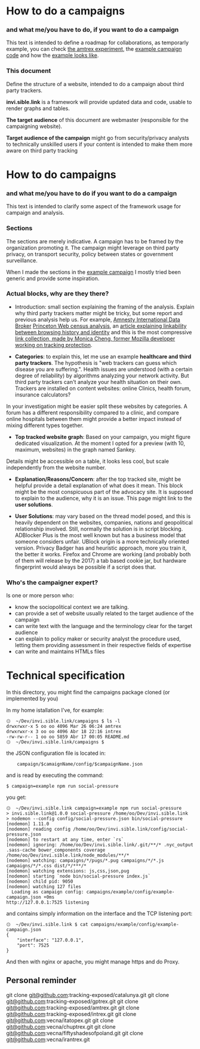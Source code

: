 
# How to do a campaigns
### and what me/you have to do, if you want to do a campaign

This text is intended to define a roadmap for collaborations, as temporarly example, you can check [the amtrex experiment](https://american.muslims.tracking.exposed), the [example campaign code](https://github.com/vecna/example) and how the [example looks like](https://example.of.invi.sible.link).

### This document

Define the structure of a website, intended to do a campaign about third party trackers. 

**invi.sible.link** is a framework will provide updated data and code, usable to render graphs and tables. 

**The target audience** of this document are webmaster (responsible for the campaigning website).

**Target audience of the campaign** might go from security/privacy analysts to technically unskilled users if your content is intended to make them more aware on third party tracking 

# How to do campaigns
### and what me/you have to do if you want to do a campaign

This text is intended to clarify some aspect of the framework usage for campaign and analysis.

### Sections

The sections are merely indicative.  A campaign has to be framed by the organization promoting it.
The campaign might leverage on third party privacy, on transport security, policy between states or government surveillance. 

When I made the sections in the [example campaign](https://example.of.invi.sible.link) I mostly tried been generic and provide some inspiration.

### Actual blocks, why are they there?

  * Introduction: small section explaining the framing of the analysis. Explain why third party trackers matter might be tricky, but some report and previous analysis help us. For example, [Amnesty International Data Broker](https://www.amnesty.org/en/latest/research/2017/02/muslim-registries-big-data-and-human-rights/) [Princeton Web census analysis](https://webtransparency.cs.princeton.edu/webcensus/), an [article explaining linkability between browsing history and identity](https://www.theatlantic.com/technology/archive/2017/02/browsing-history-identity/515763/) and this is the most compressive [link collection, made by Monica Cheng, former Mozilla developer working on tracking protection](http://monica-at-mozilla.blogspot.it/2015/04/some-links-about-tracking-and-security.html).

  * **Categories**: to explain this, let me use an example **healthcare and third party trackers**. The hypothesis is "web trackers can guess which disease you are suffering.".
Health issues are understood (with a certain degree of reliability) by algorithms analyzing your network activity. 
But third party trackers can't analyze your health situation on their own. Trackers are installed on content websites: online Clinics, health forum, insurance calculators? 
 
In your investigation might be easier split these websites by categories. A forum has a different responsibility compared to a clinic, and compare online hospitals between them might provide a better impact instead of mixing different types together.

  * **Top tracked website graph**: Based on your campaign, you might figure dedicated visualization. At the moment I opted for a preview (with 10, maximum, websites) in the graph named Sankey. 

Details might be accessible on a table, it looks less cool, but scale independently from the website number.

  * **Explanation/Reasons/Concern**: after the top tracked site, might be helpful provide a detail explanation of what does it mean. This block might be the most conspicuous part of the advocacy site. It is supposed to explain to the audience, why it is an issue. This page might link to the **user solutions**.

  * **User Solutions**: may vary based on the thread model posed, and this is heavily dependent on the websites, companies, nations and geopolitical relationship involved. Still, normally the solution is in script blocking. ADBlocker Plus is the most well known but has a business model that someone considers unfair. UBlock origin is a more technically oriented version. Privacy Badger has and heuristic approach, more you train it, the better it works. Firefox and Chrome are working (and probably both of them will release by the 2017) a tab based cookie jar, but hardware fingerprint would always be possible if a script does that. 

### Who's the campaigner expert?

Is one or more person who:
  * know the sociopolitical context we are talking.
  * can provide a set of website usually related to the target audience of the campaign
  * can write text with the language and the terminology clear for the target audience
  * can explain to policy maker or security analyst the procedure used, letting them providing assessment in their respective fields of expertise
  * can write and maintains HTMLs files

# Technical specification

In this directory, you might find the campaigns package cloned (or implemented by you)

In my home istallation I've, for example:

    ۞  ~/Dev/invi.sible.link/campaigns $ ls -l
    drwxrwxr-x 5 oo oo 4096 Mar 26 06:24 amtrex
    drwxrwxr-x 3 oo oo 4096 Abr 18 22:16 intrex
    -rw-rw-r-- 1 oo oo 5859 Abr 17 00:05 README.md
    ۞  ~/Dev/invi.sible.link/campaigns $

the JSON configuration file is located in:

		campaign/$camaignName/config/$campaignName.json

and is read by executing the command:

    $ campaign=example npm run social-pressure

you get:

    ۞  ~/Dev/invi.sible.link campaign=example npm run social-pressure
    > invi.sible.link@1.0.0 social-pressure /home/oo/Dev/invi.sible.link
    > nodemon --config config/social-pressure.json bin/social-pressure
    [nodemon] 1.11.0
    [nodemon] reading config /home/oo/Dev/invi.sible.link/config/social-pressure.json
    [nodemon] to restart at any time, enter `rs`
    [nodemon] ignoring: /home/oo/Dev/invi.sible.link/.git/**/* .nyc_output .sass-cache bower_components coverage /home/oo/Dev/invi.sible.link/node_modules/**/*
    [nodemon] watching: campaigns/*/pugs/*.pug campaigns/*/*.js campaigns/*/*.css dist/*/***/*
    [nodemon] watching extensions: js,css,json,pug
    [nodemon] starting `node bin/social-pressure index.js`
    [nodemon] child pid: 9050
    [nodemon] watching 127 files
      Loading as campaign config: campaigns/example/config/example-campaign.json +0ms
    http://127.0.0.1:7525 listening

and contains simply information on the interface and the TCP listening port:

    ۞  ~/Dev/invi.sible.link $ cat campaigns/example/config/example-campaign.json 
    {
        "interface": "127.0.0.1",
        "port": 7525
    }

And then with nginx or apache, you might manage https and do Proxy.


## Personal reminder

git clone git@github.com:tracking-exposed/catalunya.git
git clone git@github.com:tracking-exposed/gptrex.git
git clone git@github.com:tracking-exposed/amtrex.git
git clone git@github.com:tracking-exposed/intrex.git
git clone git@github.com:vecna/itatopex.git
git clone git@github.com:vecna/chuptrex.git
git clone git@github.com:vecna/fiftyshadesofpoland.git
git clone git@github.com:vecna/irantrex.git
